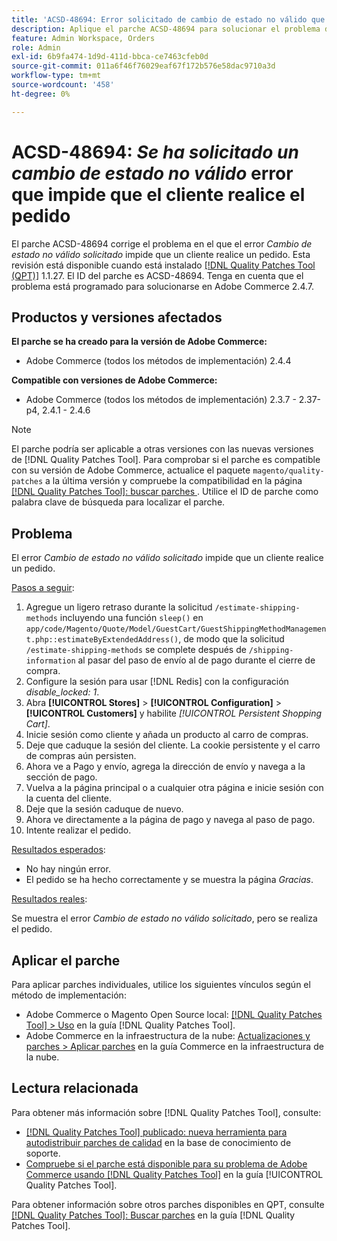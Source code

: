 ```yaml
---
title: 'ACSD-48694: Error solicitado de cambio de estado no válido que impide al cliente realizar el pedido'
description: Aplique el parche ACSD-48694 para solucionar el problema de Adobe Commerce donde el error *Se ha solicitado un cambio de estado no válido* impide que un cliente realice un pedido.
feature: Admin Workspace, Orders
role: Admin
exl-id: 6b9fa474-1d9d-411d-bbca-ce7463cfeb0d
source-git-commit: 011a6f46f76029eaf67f172b576e58dac9710a3d
workflow-type: tm+mt
source-wordcount: '458'
ht-degree: 0%

---
```


# ACSD-48694: *Se ha solicitado un cambio de estado no válido* error que impide que el cliente realice el pedido

El parche ACSD-48694 corrige el problema en el que el error *Cambio de estado no válido solicitado* impide que un cliente realice un pedido. Esta revisión está disponible cuando está instalado [[!DNL Quality Patches Tool (QPT)]](https://experienceleague.adobe.com/es/docs/commerce-operations/tools/quality-patches-tool/quality-patches-tool-to-self-serve-quality-patches) 1.1.27. El ID del parche es ACSD-48694. Tenga en cuenta que el problema está programado para solucionarse en Adobe Commerce 2.4.7.

## Productos y versiones afectados

**El parche se ha creado para la versión de Adobe Commerce:**

* Adobe Commerce (todos los métodos de implementación) 2.4.4

**Compatible con versiones de Adobe Commerce:**

* Adobe Commerce (todos los métodos de implementación) 2.3.7 - 2.37-p4, 2.4.1 - 2.4.6

>[!NOTE]
>
>El parche podría ser aplicable a otras versiones con las nuevas versiones de [!DNL Quality Patches Tool]. Para comprobar si el parche es compatible con su versión de Adobe Commerce, actualice el paquete `magento/quality-patches` a la última versión y compruebe la compatibilidad en la página [[!DNL Quality Patches Tool]: buscar parches ](https://experienceleague.adobe.com/tools/commerce-quality-patches/index.html?lang=es). Utilice el ID de parche como palabra clave de búsqueda para localizar el parche.

## Problema

El error *Cambio de estado no válido solicitado* impide que un cliente realice un pedido.

<u>Pasos a seguir</u>:

1. Agregue un ligero retraso durante la solicitud `/estimate-shipping-methods` incluyendo una función `sleep()` en `app/code/Magento/Quote/Model/GuestCart/GuestShippingMethodManagement.php::estimateByExtendedAddress()`, de modo que la solicitud `/estimate-shipping-methods` se complete después de `/shipping-information` al pasar del paso de envío al de pago durante el cierre de compra.
1. Configure la sesión para usar [!DNL Redis] con la configuración *disable_locked: 1*.
1. Abra **[!UICONTROL Stores]** > **[!UICONTROL Configuration]** > **[!UICONTROL Customers]** y habilite *[!UICONTROL Persistent Shopping Cart]*.
1. Inicie sesión como cliente y añada un producto al carro de compras.
1. Deje que caduque la sesión del cliente. La cookie persistente y el carro de compras aún persisten.
1. Ahora ve a Pago y envío, agrega la dirección de envío y navega a la sección de pago.
1. Vuelva a la página principal o a cualquier otra página e inicie sesión con la cuenta del cliente.
1. Deje que la sesión caduque de nuevo.
1. Ahora ve directamente a la página de pago y navega al paso de pago.
1. Intente realizar el pedido.

<u>Resultados esperados</u>:

* No hay ningún error.
* El pedido se ha hecho correctamente y se muestra la página *Gracias*.

<u>Resultados reales</u>:

Se muestra el error *Cambio de estado no válido solicitado*, pero se realiza el pedido.

## Aplicar el parche

Para aplicar parches individuales, utilice los siguientes vínculos según el método de implementación:

* Adobe Commerce o Magento Open Source local: [[!DNL Quality Patches Tool] > Uso](/help/tools/quality-patches-tool/usage.md) en la guía [!DNL Quality Patches Tool].
* Adobe Commerce en la infraestructura de la nube: [Actualizaciones y parches > Aplicar parches](https://experienceleague.adobe.com/docs/commerce-cloud-service/user-guide/develop/upgrade/apply-patches.html?lang=es) en la guía Commerce en la infraestructura de la nube.

## Lectura relacionada

Para obtener más información sobre [!DNL Quality Patches Tool], consulte:

* [[!DNL Quality Patches Tool] publicado: nueva herramienta para autodistribuir parches de calidad](https://experienceleague.adobe.com/es/docs/commerce-operations/tools/quality-patches-tool/quality-patches-tool-to-self-serve-quality-patches) en la base de conocimiento de soporte.
* [Compruebe si el parche está disponible para su problema de Adobe Commerce usando [!DNL Quality Patches Tool]](/help/tools/quality-patches-tool/patches-available-in-qpt/check-patch-for-magento-issue-with-magento-quality-patches.md) en la guía [!UICONTROL Quality Patches Tool].


Para obtener información sobre otros parches disponibles en QPT, consulte [[!DNL Quality Patches Tool]: Buscar parches](https://experienceleague.adobe.com/tools/commerce-quality-patches/index.html?lang=es) en la guía [!DNL Quality Patches Tool].
